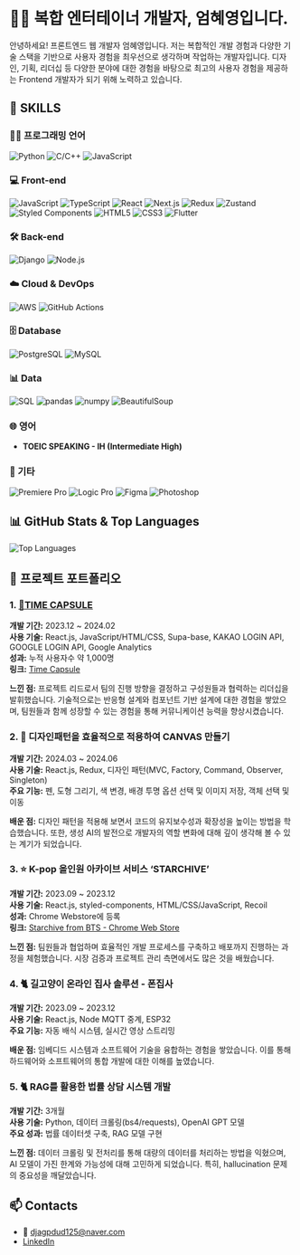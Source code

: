 # 👩‍💻 복합 엔터테이너 개발자, 엄혜영입니다.

안녕하세요! 프론트엔드 웹 개발자 엄혜영입니다. 
저는 복합적인 개발 경험과 다양한 기술 스택을 기반으로 사용자 경험을 최우선으로 생각하며 작업하는 개발자입니다.
디자인, 기획, 리더십 등 다양한 분야에 대한 경험을 바탕으로 최고의 사용자 경험을 제공하는 Frontend 개발자가 되기 위해 노력하고 있습니다.
## 🔨 SKILLS

### 🧑‍💻 프로그래밍 언어
![Python](https://img.shields.io/badge/-Python-3776AB?style=flat-square&logo=python&logoColor=white)
![C/C++](https://img.shields.io/badge/-C/C++-00599C?style=flat-square&logo=c&logoColor=white)
![JavaScript](https://img.shields.io/badge/-JavaScript-F7DF1E?style=flat-square&logo=javascript&logoColor=white)

### 💻 Front-end
![JavaScript](https://img.shields.io/badge/-JavaScript-F7DF1E?style=flat-square&logo=javascript&logoColor=white)
![TypeScript](https://img.shields.io/badge/-TypeScript-007ACC?style=flat-square&logo=typescript&logoColor=white)
![React](https://img.shields.io/badge/-React-61DAFB?style=flat-square&logo=react&logoColor=white)
![Next.js](https://img.shields.io/badge/-Next.js-000000?style=flat-square&logo=nextdotjs&logoColor=white)
![Redux](https://img.shields.io/badge/-Redux-764ABC?style=flat-square&logo=redux&logoColor=white)
![Zustand](https://img.shields.io/badge/-Zustand-000000?style=flat-square)
![Styled Components](https://img.shields.io/badge/-Styled%20Components-DB7093?style=flat-square&logo=styled-components&logoColor=white)
![HTML5](https://img.shields.io/badge/-HTML5-E34F26?style=flat-square&logo=html5&logoColor=white)
![CSS3](https://img.shields.io/badge/-CSS3-1572B6?style=flat-square&logo=css3&logoColor=white)
![Flutter](https://img.shields.io/badge/-Flutter-02569B?style=flat-square&logo=flutter&logoColor=white)

### 🛠 Back-end
![Django](https://img.shields.io/badge/-Django-092E20?style=flat-square&logo=django&logoColor=white)
![Node.js](https://img.shields.io/badge/-Node.js-339933?style=flat-square&logo=node.js&logoColor=white)

### ☁️ Cloud & DevOps
![AWS](https://img.shields.io/badge/-AWS-232F3E?style=flat-square&logo=amazon-aws&logoColor=white)
![GitHub Actions](https://img.shields.io/badge/-GitHub%20Actions-2088FF?style=flat-square&logo=github-actions&logoColor=white)

### 🗄 Database
![PostgreSQL](https://img.shields.io/badge/-PostgreSQL-336791?style=flat-square&logo=postgresql&logoColor=white)
![MySQL](https://img.shields.io/badge/-MySQL-4479A1?style=flat-square&logo=mysql&logoColor=white)

### 📊 Data
![SQL](https://img.shields.io/badge/-SQL-000000?style=flat-square&logo=sqlite&logoColor=white)
![pandas](https://img.shields.io/badge/-pandas-150458?style=flat-square&logo=pandas&logoColor=white)
![numpy](https://img.shields.io/badge/-numpy-013243?style=flat-square&logo=numpy&logoColor=white)
![BeautifulSoup](https://img.shields.io/badge/-BeautifulSoup-4B8BBE?style=flat-square&logo=python&logoColor=white)

### 🌐 영어
- **TOEIC SPEAKING - IH (Intermediate High)**

### 🎨 기타
![Premiere Pro](https://img.shields.io/badge/-Premiere%20Pro-9999FF?style=flat-square&logo=adobe-premiere-pro&logoColor=white)
![Logic Pro](https://img.shields.io/badge/-Logic%20Pro-000000?style=flat-square&logo=logic-pro&logoColor=white)
![Figma](https://img.shields.io/badge/-Figma-F24E1E?style=flat-square&logo=figma&logoColor=white)
![Photoshop](https://img.shields.io/badge/-Photoshop-31A8FF?style=flat-square&logo=adobe-photoshop&logoColor=white)

## 📊 GitHub Stats & Top Languages
<!-- ![Hyeyoung's GitHub Stats](https://github-readme-stats.vercel.app/api?username=hyeyoung-eum&show_icons=true&theme=radical) -->
![Top Languages](https://github-readme-stats.vercel.app/api/top-langs/?username=hyeyoung-eum&layout=compact&theme=radical)

## 📌 프로젝트 포트폴리오

### 1. [💊TIME CAPSULE](https://timecapsule2024.kr/)
**개발 기간:** 2023.12 ~ 2024.02  
**사용 기술:** React.js, JavaScript/HTML/CSS, Supa-base, KAKAO LOGIN API, GOOGLE LOGIN API, Google Analytics  
**성과:** 누적 사용자수 약 1,000명  
**링크:** [Time Capsule](https://timecapsule2024.kr/)

**느낀 점:** 
프로젝트 리드로서 팀의 진행 방향을 결정하고 구성원들과 협력하는 리더십을 발휘했습니다. 기술적으로는 반응형 설계와 컴포넌트 기반 설계에 대한 경험을 쌓았으며, 팀원들과 함께 성장할 수 있는 경험을 통해 커뮤니케이션 능력을 향상시켰습니다.

### 2. 🎨 **디자인패턴을 효율적으로 적용하여 CANVAS 만들기**
**개발 기간:** 2024.03 ~ 2024.06  
**사용 기술:** React.js, Redux, 디자인 패턴(MVC, Factory, Command, Observer, Singleton)  
**주요 기능:** 펜, 도형 그리기, 색 변경, 배경 투명 옵션 선택 및 이미지 저장, 객체 선택 및 이동

**배운 점:** 
디자인 패턴을 적용해 보면서 코드의 유지보수성과 확장성을 높이는 방법을 학습했습니다. 또한, 생성 AI의 발전으로 개발자의 역할 변화에 대해 깊이 생각해 볼 수 있는 계기가 되었습니다.

### 3. ⭐ **K-pop 올인원 아카이브 서비스 ‘STARCHIVE’**
**개발 기간:** 2023.09 ~ 2023.12  
**사용 기술:** React.js, styled-components, HTML/CSS/JavaScript, Recoil  
**성과:** Chrome Webstore에 등록  
**링크:** [Starchive from BTS - Chrome Web Store](https://chromewebstore.google.com/detail/starchive-from-bts/gelbgbbejbipdhgdoffgefgoialkgbgb)

**느낀 점:** 
팀원들과 협업하며 효율적인 개발 프로세스를 구축하고 배포까지 진행하는 과정을 체험했습니다. 시장 검증과 프로젝트 관리 측면에서도 많은 것을 배웠습니다.

### 4. 🐈 **길고양이 온라인 집사 솔루션 - 폰집사**
**개발 기간:** 2023.09 ~ 2023.12  
**사용 기술:** React.js, Node MQTT 중계, ESP32  
**주요 기능:** 자동 배식 시스템, 실시간 영상 스트리밍

**배운 점:** 
임베디드 시스템과 소프트웨어 기술을 융합하는 경험을 쌓았습니다. 이를 통해 하드웨어와 소프트웨어의 통합 개발에 대한 이해를 높였습니다.

### 5. 🐈 **RAG를 활용한 법률 상담 시스템 개발**
**개발 기간:** 3개월  
**사용 기술:** Python, 데이터 크롤링(bs4/requests), OpenAI GPT 모델  
**주요 성과:** 법률 데이터셋 구축, RAG 모델 구현

**느낀 점:** 
데이터 크롤링 및 전처리를 통해 대량의 데이터를 처리하는 방법을 익혔으며, AI 모델이 가진 한계와 가능성에 대해 고민하게 되었습니다. 특히, hallucination 문제의 중요성을 깨달았습니다.

## 📫 Contacts
- 📮 djagpdud125@naver.com
- [LinkedIn](https://www.linkedin.com/in/%ED%98%9C%EC%98%81-%EC%97%84-493023262/)  
